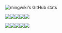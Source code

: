 ![mingwiki's GitHub stats](https://github-readme-stats.vercel.app/api?username=mingwiki&show_icons=true&theme=radical)

![](https://img.shields.io/badge/firefox-3366b7?style=for-the-badge&logo=firefox)![](https://img.shields.io/badge/archlinux-grey?style=for-the-badge&logo=archlinux)![](https://img.shields.io/badge/docker-lightblue?style=for-the-badge&logo=docker)![](https://img.shields.io/badge/nginx-2CB7EC?style=for-the-badge&logo=nginx)![](https://img.shields.io/badge/vscode-blue?style=for-the-badge&logo=visualstudiocode)


![](https://img.shields.io/badge/react-blue?style=for-the-badge&logo=react)![](https://img.shields.io/badge/nestjs-red?style=for-the-badge&logo=nestjs)![](https://img.shields.io/badge/typescript-5f91c6?style=for-the-badge&logo=typescript)![](https://img.shields.io/badge/typeorm-grey?style=for-the-badge&logo=prisma)![](https://img.shields.io/badge/tailwindcss-c1c1c1?style=for-the-badge&logo=tailwindcss)


